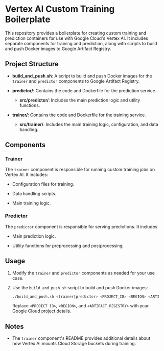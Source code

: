 # Vertex AI Custom Training Boilerplate

This repository provides a boilerplate for creating custom training and prediction containers for use with Google Cloud's Vertex AI. It includes separate components for training and prediction, along with scripts to build and push Docker images to Google Artifact Registry.

## Project Structure

- **build_and_push.sh**: A script to build and push Docker images for the `trainer` and `predictor` components to Google Artifact Registry.

- **predictor/**: Contains the code and Dockerfile for the prediction service.

  - **src/predictor/**: Includes the main prediction logic and utility functions.

- **trainer/**: Contains the code and Dockerfile for the training service.

  - **src/trainer/**: Includes the main training logic, configuration, and data handling.

## Components

### Trainer

The `trainer` component is responsible for running custom training jobs on Vertex AI. It includes:

- Configuration files for training.

- Data handling scripts.

- Main training logic.

### Predictor

The `predictor` component is responsible for serving predictions. It includes:

- Main prediction logic.

- Utility functions for preprocessing and postprocessing.

## Usage

1. Modify the `trainer` and `predictor` components as needed for your use case.

2. Use the `build_and_push.sh` script to build and push Docker images:

   ```bash
   ./build_and_push.sh <trainer|predictor> <PROJECT_ID> <REGION> <ARTIFACT_REGISTRY>
   ```

   Replace `<PROJECT_ID>`, `<REGION>`, and `<ARTIFACT_REGISTRY>` with your Google Cloud project details.

## Notes

- The `trainer` component's README provides additional details about how Vertex AI mounts Cloud Storage buckets during training.
